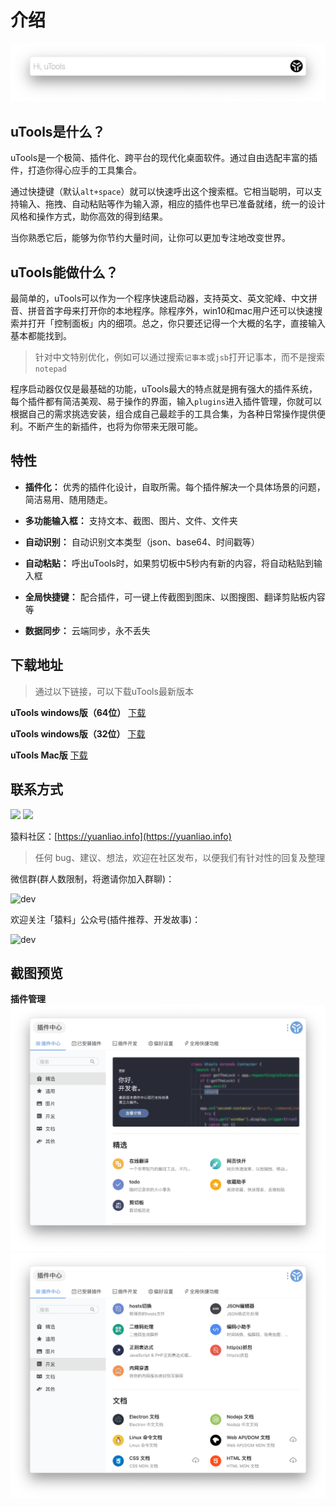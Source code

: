 # 介绍

![utools.png](../assets/utools.png)

## uTools是什么？

uTools是一个极简、插件化、跨平台的现代化桌面软件。通过自由选配丰富的插件，打造你得心应手的工具集合。

通过快捷键（默认`alt+space`）就可以快速呼出这个搜索框。它相当聪明，可以支持输入、拖拽、自动粘贴等作为输入源，相应的插件也早已准备就绪，统一的设计风格和操作方式，助你高效的得到结果。

当你熟悉它后，能够为你节约大量时间，让你可以更加专注地改变世界。
## uTools能做什么？
最简单的，uTools可以作为一个程序快速启动器，支持英文、英文驼峰、中文拼音、拼音首字母来打开你的本地程序。除程序外，win10和mac用户还可以快速搜索并打开「控制面板」内的细项。总之，你只要还记得一个大概的名字，直接输入基本都能找到。
> 针对中文特别优化，例如可以通过搜索`记事本`或`jsb`打开记事本，而不是搜索`notepad`

程序启动器仅仅是最基础的功能，uTools最大的特点就是拥有强大的插件系统，每个插件都有简洁美观、易于操作的界面，输入`plugins`进入插件管理，你就可以根据自己的需求挑选安装，组合成自己最趁手的工具合集，为各种日常操作提供便利。不断产生的新插件，也将为你带来无限可能。

## 特性

* **插件化：** 优秀的插件化设计，自取所需。每个插件解决一个具体场景的问题，简洁易用、随用随走。

* **多功能输入框：** 支持文本、截图、图片、文件、文件夹

* **自动识别：** 自动识别文本类型（json、base64、时间戳等）

* **自动粘贴：** 呼出uTools时，如果剪切板中5秒内有新的内容，将自动粘贴到输入框

* **全局快捷键：** 配合插件，可一键上传截图到图床、以图搜图、翻译剪贴板内容等

* **数据同步：** 云端同步，永不丢失

  

## 下载地址
> 通过以下链接，可以下载uTools最新版本

**uTools windows版（64位）** [下载](https://download.u-tools.cn/windows/64)

**uTools windows版（32位）** [下载](https://download.u-tools.cn/windows/32)

**uTools Mac版** [下载](https://download.u-tools.cn/mac)

## 联系方式
[![](https://img.shields.io/badge/微博-uTools-47b784.svg)](https://weibo.com/p/1005056859563493/home)
[![](https://img.shields.io/badge/Email-tellme@u.tools-47b784.svg)](mailto://tellme@u.tools)

猿料社区：[https://yuanliao.info](https://yuanliao.info)
> 任何 bug、建议、想法，欢迎在社区发布，以便我们有针对性的回复及整理

微信群(群人数限制，将邀请你加入群聊)：

![dev](https://res.u-tools.cn/plugins/upload/qun.png)

欢迎关注「猿料」公众号(插件推荐、开发故事)：

![dev](https://res.u-tools.cn/plugins/upload/qrcode_for_gh_91815b1958c7_258.jpg)
## 截图预览
 **插件管理**
 ![plugin1.png](../assets/plugin1.png)
 ![plugin2.png](../assets/plugin2.png)




